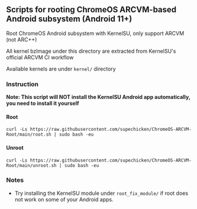 ## Scripts for rooting ChromeOS ARCVM-based Android subsystem (Android 11+)
Root ChromeOS Android subsystem with KernelSU, only support ARCVM (not ARC++)

All kernel bzImage under this directory are extracted from KernelSU's official ARCVM CI workflow

Available kernels are under `kernel/` directory

### Instruction
**Note: This script will NOT install the KernelSU Android app automatically, you need to install it yourself**

#### Root
```shell
curl -Ls https://raw.githubusercontent.com/supechicken/ChromeOS-ARCVM-Root/main/root.sh | sudo bash -eu
```

#### Unroot
```shell
curl -Ls https://raw.githubusercontent.com/supechicken/ChromeOS-ARCVM-Root/main/unroot.sh | sudo bash -eu
```

### Notes
- Try installing the KernelSU module under `root_fix_module/` if root does not work on some of your Android apps.